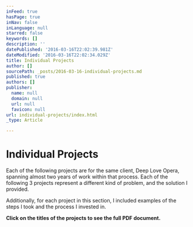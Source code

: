 ```yaml
---
inFeed: true
hasPage: true
inNav: false
inLanguage: null
starred: false
keywords: []
description: ''
datePublished: '2016-03-16T22:02:39.981Z'
dateModified: '2016-03-16T22:02:34.029Z'
title: Individual Projects
author: []
sourcePath: _posts/2016-03-16-individual-projects.md
published: true
authors: []
publisher:
  name: null
  domain: null
  url: null
  favicon: null
url: individual-projects/index.html
_type: Article

---
```

# Individual Projects

Each of the following projects are for the same client, Deep Love Opera, spanning almost two years of work within that process. Each of the following 3 projects represent a different kind of problem, and the solution I provided. 

Additionally, for each project in this section, I included examples of the steps I took and the process I invested in.

**Click on the titles of the projects to see the full PDF document.**